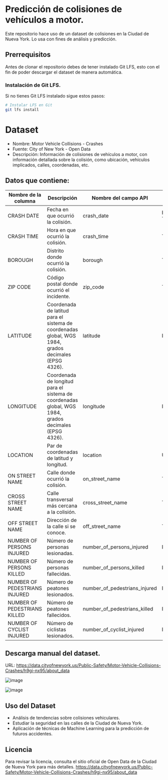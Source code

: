 # Predicción de colisiones de vehículos a motor.

Este repositorio hace uso de un dataset de colisiones en la Ciudad de Nueva York. Lo usa con fines de análisis y predicción. 

## Prerrequisitos

Antes de clonar el repositorio debes de tener instalado Git LFS, esto con el fin de poder descargar el dataset de manera automática.

### Instalación de Git LFS.

Si no tienes Git LFS instalado sigue estos pasos:

```bash
# Instalar LFS en Git
git lfs install
```

# Dataset
* Nombre: Motor Vehicle Collisions - Crashes
* Fuente: City of New York - Open Data
* Descripción: Información de colisiones de vehículos a motor, con información detallada sobre la colisión, como ubicación, vehículos implicados, calles, coordenadas, etc.

## Datos que contiene:

| Nombre de la columna                     | Descripción                                                                                           | Nombre del campo API             | Tipo de dato           |
|------------------------------------------|-------------------------------------------------------------------------------------------------------|----------------------------------|------------------------|
| CRASH DATE                               | Fecha en que ocurrió la colisión.                                                                     | crash_date                       | Floating Timestamp     |
| CRASH TIME                               | Hora en que ocurrió la colisión.                                                                      | crash_time                       | Texto                  |
| BOROUGH                                  | Distrito donde ocurrió la colisión.                                                                   | borough                          | Texto                  |
| ZIP CODE                                 | Código postal donde ocurrió el incidente.                                                             | zip_code                         | Texto                  |
| LATITUDE                                 | Coordenada de latitud para el sistema de coordenadas global, WGS 1984, grados decimales (EPSG 4326).  | latitude                         | Número                 |
| LONGITUDE                                | Coordenada de longitud para el sistema de coordenadas global, WGS 1984, grados decimales (EPSG 4326). | longitude                        | Número                 |
| LOCATION                                 | Par de coordenadas de latitud y longitud.                                                             | location                         | Ubicación              |
| ON STREET NAME                           | Calle donde ocurrió la colisión.                                                                      | on_street_name                   | Texto                  |
| CROSS STREET NAME                        | Calle transversal más cercana a la colisión.                                                          | cross_street_name                | Texto                  |
| OFF STREET NAME                          | Dirección de la calle si se conoce.                                                                   | off_street_name                  | Texto                  |
| NUMBER OF PERSONS INJURED                | Número de personas lesionadas.                                                                        | number_of_persons_injured        | Número                 |
| NUMBER OF PERSONS KILLED                 | Número de personas fallecidas.                                                                        | number_of_persons_killed         | Número                 |
| NUMBER OF PEDESTRIANS INJURED            | Número de peatones lesionados.                                                                        | number_of_pedestrians_injured    | Número                 |
| NUMBER OF PEDESTRIANS KILLED             | Número de peatones fallecidos.                                                                        | number_of_pedestrians_killed     | Número                 |
| NUMBER OF CYCLIST INJURED                | Número de ciclistas lesionados.                                                                       | number_of_cyclist_injured        | Número                 |

## Descarga manual del dataset.

URL: https://data.cityofnewyork.us/Public-Safety/Motor-Vehicle-Collisions-Crashes/h9gi-nx95/about_data

![image](https://github.com/user-attachments/assets/67331fe0-00d3-4a6a-9b73-0ce2a5a3b132)

![image](https://github.com/user-attachments/assets/fd028e3e-a5dd-4318-a450-3d89d9ebe813)

## Uso del Dataset
* Análisis de tendencias sobre colisiones vehiculares.
* Estudiar la seguridad en las calles de la Ciudad de Nueva York.
* Aplicación de técnicas de Machine Learning para la predicción de futuros accidentes.

## Licencia
Para revisar la licencia, consulta el sitio oficial de Open Data de la Ciudad de Nueva York para más detalles.
https://data.cityofnewyork.us/Public-Safety/Motor-Vehicle-Collisions-Crashes/h9gi-nx95/about_data
